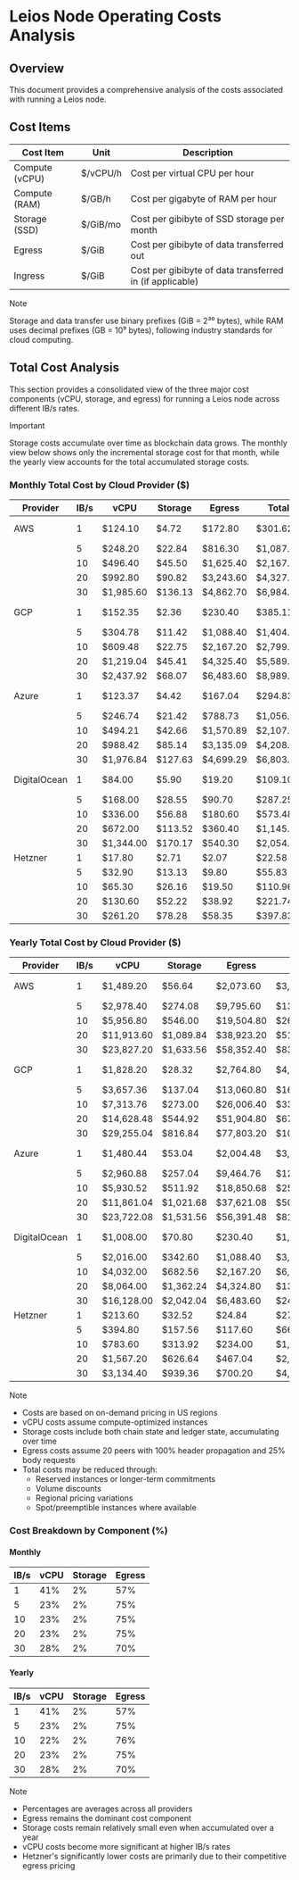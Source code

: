 # Leios Node Operating Costs Analysis

## Overview

This document provides a comprehensive analysis of the costs associated with running a Leios node.

## Cost Items

| Cost Item | Unit | Description |
|-----------|------|-------------|
| Compute (vCPU) | $/vCPU/h | Cost per virtual CPU per hour |
| Compute (RAM) | $/GB/h | Cost per gigabyte of RAM per hour |
| Storage (SSD) | $/GiB/mo | Cost per gibibyte of SSD storage per month |
| Egress | $/GiB | Cost per gibibyte of data transferred out |
| Ingress | $/GiB | Cost per gibibyte of data transferred in (if applicable) |

> [!Note]
> Storage and data transfer use binary prefixes (GiB = 2³⁰ bytes), while RAM uses decimal prefixes (GB = 10⁹ bytes), following industry standards for cloud computing. 
































## Total Cost Analysis

This section provides a consolidated view of the three major cost components (vCPU, storage, and egress) for running a Leios node across different IB/s rates.

> [!Important]
> Storage costs accumulate over time as blockchain data grows. The monthly view below shows only the incremental storage cost for that month, while the yearly view accounts for the total accumulated storage costs.

### Monthly Total Cost by Cloud Provider ($)

| Provider    | IB/s | vCPU | Storage | Egress | Total | Notes |
|------------|------|------|---------|---------|-------|-------|
| AWS        | 1    | $124.10 | $4.72   | $172.80 | $301.62 | c6i, US East |
|            | 5    | $248.20 | $22.84  | $816.30 | $1,087.34 | |
|            | 10   | $496.40 | $45.50  | $1,625.40| $2,167.30 | |
|            | 20   | $992.80 | $90.82  | $3,243.60| $4,327.22 | |
|            | 30   | $1,985.60| $136.13 | $4,862.70| $6,984.43 | |
| GCP        | 1    | $152.35 | $2.36   | $230.40 | $385.11 | c2/n2, US Central1 |
|            | 5    | $304.78 | $11.42  | $1,088.40| $1,404.60 | |
|            | 10   | $609.48 | $22.75  | $2,167.20| $2,799.43 | |
|            | 20   | $1,219.04| $45.41  | $4,325.40| $5,589.85 | |
|            | 30   | $2,437.92| $68.07  | $6,483.60| $8,989.59 | |
| Azure      | 1    | $123.37 | $4.42   | $167.04 | $294.83 | Fsv2, East US |
|            | 5    | $246.74 | $21.42  | $788.73  | $1,056.89 | |
|            | 10   | $494.21 | $42.66  | $1,570.89| $2,107.76 | |
|            | 20   | $988.42 | $85.14  | $3,135.09| $4,208.65 | |
|            | 30   | $1,976.84| $127.63 | $4,699.29| $6,803.76 | |
| DigitalOcean| 1    | $84.00  | $5.90   | $19.20   | $109.10 | CPU-Optimized |
|            | 5    | $168.00 | $28.55  | $90.70   | $287.25 | |
|            | 10   | $336.00 | $56.88  | $180.60  | $573.48 | |
|            | 20   | $672.00 | $113.52 | $360.40  | $1,145.92| |
|            | 30   | $1,344.00| $170.17 | $540.30  | $2,054.47| |
| Hetzner    | 1    | $17.80  | $2.71   | $2.07    | $22.58 | CPX |
|            | 5    | $32.90  | $13.13  | $9.80    | $55.83 | |
|            | 10   | $65.30  | $26.16  | $19.50   | $110.96| |
|            | 20   | $130.60 | $52.22  | $38.92   | $221.74| |
|            | 30   | $261.20 | $78.28  | $58.35   | $397.83| |

### Yearly Total Cost by Cloud Provider ($)

| Provider    | IB/s | vCPU | Storage | Egress | Total | Notes |
|------------|------|------|---------|---------|-------|-------|
| AWS        | 1    | $1,489.20 | $56.64  | $2,073.60 | $3,619.44 | c6i, US East |
|            | 5    | $2,978.40 | $274.08 | $9,795.60 | $13,048.08 | |
|            | 10   | $5,956.80 | $546.00 | $19,504.80| $26,007.60 | |
|            | 20   | $11,913.60| $1,089.84| $38,923.20| $51,926.64 | |
|            | 30   | $23,827.20| $1,633.56| $58,352.40| $83,813.16 | |
| GCP        | 1    | $1,828.20 | $28.32  | $2,764.80 | $4,621.32 | c2/n2, US Central1 |
|            | 5    | $3,657.36 | $137.04 | $13,060.80| $16,855.20 | |
|            | 10   | $7,313.76 | $273.00 | $26,006.40| $33,593.16 | |
|            | 20   | $14,628.48| $544.92 | $51,904.80| $67,078.20 | |
|            | 30   | $29,255.04| $816.84 | $77,803.20| $107,875.08| |
| Azure      | 1    | $1,480.44 | $53.04  | $2,004.48 | $3,537.96 | Fsv2, East US |
|            | 5    | $2,960.88 | $257.04 | $9,464.76 | $12,682.68 | |
|            | 10   | $5,930.52 | $511.92 | $18,850.68| $25,293.12 | |
|            | 20   | $11,861.04| $1,021.68| $37,621.08| $50,503.80 | |
|            | 30   | $23,722.08| $1,531.56| $56,391.48| $81,645.12 | |
| DigitalOcean| 1    | $1,008.00 | $70.80  | $230.40   | $1,309.20 | CPU-Optimized |
|            | 5    | $2,016.00 | $342.60 | $1,088.40 | $3,447.00 | |
|            | 10   | $4,032.00 | $682.56 | $2,167.20 | $6,881.76 | |
|            | 20   | $8,064.00 | $1,362.24| $4,324.80 | $13,751.04| |
|            | 30   | $16,128.00| $2,042.04| $6,483.60 | $24,653.64| |
| Hetzner    | 1    | $213.60  | $32.52  | $24.84    | $270.96 | CPX |
|            | 5    | $394.80  | $157.56 | $117.60   | $669.96 | |
|            | 10   | $783.60  | $313.92 | $234.00   | $1,331.52| |
|            | 20   | $1,567.20 | $626.64 | $467.04   | $2,660.88| |
|            | 30   | $3,134.40 | $939.36 | $700.20   | $4,773.96| |

> [!Note]
> - Costs are based on on-demand pricing in US regions
> - vCPU costs assume compute-optimized instances
> - Storage costs include both chain state and ledger state, accumulating over time
> - Egress costs assume 20 peers with 100% header propagation and 25% body requests
> - Total costs may be reduced through:
>   - Reserved instances or longer-term commitments
>   - Volume discounts
>   - Regional pricing variations
>   - Spot/preemptible instances where available

### Cost Breakdown by Component (%)

#### Monthly
| IB/s | vCPU | Storage | Egress |
|------|------|---------|---------|
| 1    | 41%  | 2%      | 57%     |
| 5    | 23%  | 2%      | 75%     |
| 10   | 23%  | 2%      | 75%     |
| 20   | 23%  | 2%      | 75%     |
| 30   | 28%  | 2%      | 70%     |

#### Yearly
| IB/s | vCPU | Storage | Egress |
|------|------|---------|---------|
| 1    | 41%  | 2%      | 57%     |
| 5    | 23%  | 2%      | 75%     |
| 10   | 22%  | 2%      | 76%     |
| 20   | 23%  | 2%      | 75%     |
| 30   | 28%  | 2%      | 70%     |

> [!Note]
> - Percentages are averages across all providers
> - Egress remains the dominant cost component
> - Storage costs remain relatively small even when accumulated over a year
> - vCPU costs become more significant at higher IB/s rates
> - Hetzner's significantly lower costs are primarily due to their competitive egress pricing 